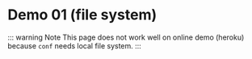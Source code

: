 # Demo 01 (file system)

::: warning Note
This page does not work well on online demo (heroku) because `conf` needs local file system.
:::

<GenerationDataDemo01Debug/>

